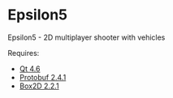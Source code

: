 Epsilon5
========

Epsilon5 - 2D multiplayer shooter with vehicles

Requires:

* [Qt 4.6](http://qt-project.org/)
* [Protobuf 2.4.1](http://code.google.com/p/protobuf/)
* [Box2D 2.2.1](http://code.google.com/p/box2d/)
